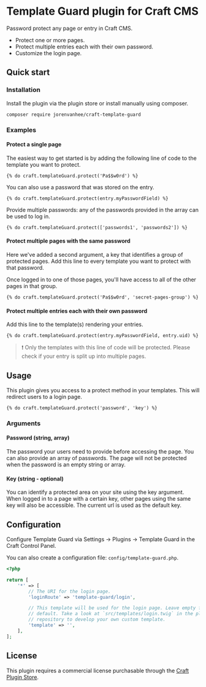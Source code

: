 # Template Guard plugin for Craft CMS
Password protect any page or entry in Craft CMS.

- Protect one or more pages.
- Protect multiple entries each with their own password.
- Customize the login page.

## Quick start

### Installation

Install the plugin via the plugin store or install manually using composer.

```
composer require jorenvanhee/craft-template-guard
```

### Examples

#### Protect a single page

The easiest way to get started is by adding the following line of code to the template you want to protect.

```twig
{% do craft.templateGuard.protect('Pa$$w0rd') %}
```

You can also use a password that was stored on the entry.


```twig
{% do craft.templateGuard.protect(entry.myPasswordField) %}
```

Provide multiple passwords: any of the passwords provided in the array can be used to log in.

```twig
{% do craft.templateGuard.protect(['passwords1', 'passwords2']) %}
```

#### Protect multiple pages with the same password

Here we've added a second argument, a key that identifies a group of protected pages. Add this line to every template you want to protect with that password.

Once logged in to one of those pages, you'll have access to all of the other pages in that group.

```twig
{% do craft.templateGuard.protect('Pa$$w0rd', 'secret-pages-group') %}
```

#### Protect multiple entries each with their own password

Add this line to the template(s) rendering your entries.

```twig
{% do craft.templateGuard.protect(entry.myPasswordField, entry.uid) %}
```

> ❗️ Only the templates with this line of code will be protected. Please check if your entry is split up into multiple pages.

## Usage

This plugin gives you access to a protect method in your templates. This will redirect users to a login page.

```twig
{% do craft.templateGuard.protect('password', 'key') %}
```

### Arguments

#### Password (string, array)

The password your users need to provide before accessing the page. You can also provide an array of passwords. The page will not be protected when the password is an empty string or array.

#### Key (string - optional)

You can identify a protected area on your site using the key argument. When logged in to a page with a certain key, other pages using the same key will also be accessible. The current url is used as the default key.

## Configuration

Configure Template Guard via Settings → Plugins → Template Guard in the Craft Control Panel.

You can also create a configuration file: `config/template-guard.php`.

```php
<?php

return [
    '*' => [
        // The URI for the login page.
        'loginRoute' => 'template-guard/login',

        // This template will be used for the login page. Leave empty for the
        // default. Take a look at `src/templates/login.twig` in the plugin
        // repository to develop your own custom template.
        'template' => '',
    ],
];
```

## License

This plugin requires a commercial license purchasable through the [Craft Plugin Store](https://plugins.craftcms.com).
